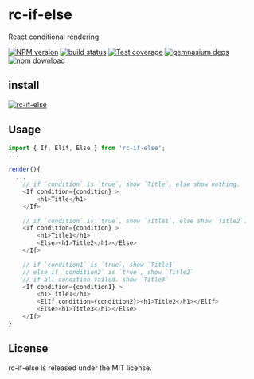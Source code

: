 # rc-if-else

React conditional rendering

[![NPM version][npm-image]][npm-url]
[![build status][travis-image]][travis-url]
[![Test coverage][codecov-image]][codecov-url]
[![gemnasium deps][gemnasium-image]][gemnasium-url]
[![npm download][download-image]][download-url]

[npm-image]: http://img.shields.io/npm/v/rc-if-else.svg?style=flat-square
[npm-url]: http://npmjs.org/package/rc-if-else
[travis-image]: https://img.shields.io/travis/qinyuanbin/rc-if-else.svg?style=flat-square
[travis-url]: https://travis-ci.org/qinyuanbin/rc-if-else
[codecov-image]: https://img.shields.io/codecov/c/github/qinyuanbin/rc-if-else/master.svg?style=flat-square
[codecov-url]: https://codecov.io/gh/qinyuanbin/rc-if-else/branch/master
[gemnasium-image]: http://img.shields.io/gemnasium/qinyuanbin/rc-if-else.svg?style=flat-square
[gemnasium-url]: https://gemnasium.com/qinyuanbin/rc-if-else
[download-image]: https://img.shields.io/npm/dm/rc-if-else.svg?style=flat-square
[download-url]: https://npmjs.org/package/rc-if-else

## install

[![rc-if-else](https://nodei.co/npm/rc-if-else.png)](https://npmjs.org/package/rc-if-else)

## Usage

```js
import { If, Elif, Else } from 'rc-if-else';
...

render(){
  ...
    // if `condition` is `true`, show `Title`, else show nothing.
    <If condition={condition} >
        <h1>Title</h1>
    </If>

    // if `condition` is `true`, show `Title1`, else show `Title2`.
    <If condition={condition} >
        <h1>Title1</h1>
        <Else><h1>Title2</h1></Else>
    </If>

    // if `condition1` is `true`, show `Title1`
    // else if `condition2` is `true`, show `Title2`
    // if all condition failed. show `Title3`
    <If condition={condition1} >
        <h1>Title1</h1>
        <ElIf condition={condition2}><h1>Title2</h1></ElIf>
        <Else><h1>Title3</h1></Else>
    </If>
}

```

## License

rc-if-else is released under the MIT license.
